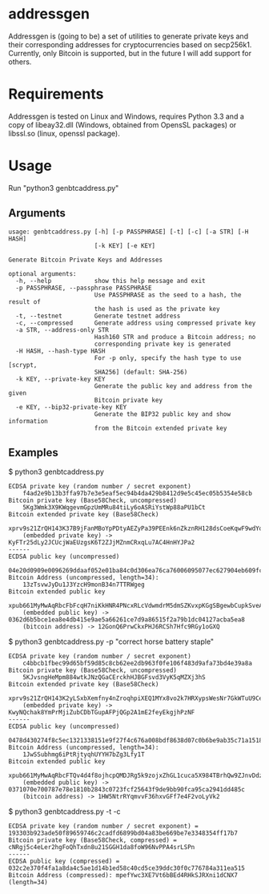 addressgen
==========

Addressgen is (going to be) a set of utilities to generate private keys and
their corresponding addresses for cryptocurrencies based on secp256k1. Currently,
only Bitcoin is supported, but in the future I will add support for others.

Requirements
============

Addressgen is tested on Linux and Windows, requires Python 3.3 and a copy of
libeay32.dll (Windows, obtained from OpensSL packages) or libssl.so (linux,
openssl package).

Usage
=====

Run "python3 genbtcaddress.py"

Arguments
---------

```
usage: genbtcaddress.py [-h] [-p PASSPHRASE] [-t] [-c] [-a STR] [-H HASH]
                        [-k KEY] [-e KEY]

Generate Bitcoin Private Keys and Addresses

optional arguments:
  -h, --help            show this help message and exit
  -p PASSPHRASE, --passphrase PASSPHRASE
                        Use PASSPHRASE as the seed to a hash, the result of
                        the hash is used as the private key
  -t, --testnet         Generate testnet address
  -c, --compressed      Generate address using compressed private key
  -a STR, --address-only STR
                        Hash160 STR and produce a Bitcoin address; no
                        corresponding private key is generated
  -H HASH, --hash-type HASH
                        For -p only, specify the hash type to use [scrypt,
                        SHA256] (default: SHA-256)
  -k KEY, --private-key KEY
                        Generate the public key and address from the given
                        Bitcoin private key
  -e KEY, --bip32-private-key KEY
                        Generate the BIP32 public key and show information
                        from the Bitcoin extended private key
```

Examples
--------

$ python3 genbtcaddress.py
```
ECDSA private key (random number / secret exponent)
    f4ad2e9b13b3ffa97b7e3e5eaf5ec94b4da429b8412d9e5c45ec05b5354e58cb
Bitcoin private key (Base58Check, uncompressed)
    5Kg3Wmk3X9KWqgevmGpzUmMRu84tiLy6oASRiYstWp88aPU1bCt
Bitcoin extended private key (Base58Check)
    xprv9s21ZrQH143K37B9jFanMBoYpPDtyAEZyPa39PEEnk6nZkznRH128dsCoeKqwF9wdYoSdZWGMzykeZEuGt7vK5YRzvYcArN9mPYMdSBc8Pg
    (embedded private key) -> KyFTr25dLy2JCUcjWaEUzgsK6T2ZJjMZnmCRxqLu7AC4HnHYJPa2
------
ECDSA public key (uncompressed)
    04e20d0909e0096269ddaaf052e01ba84c0d306ea76ca76006095077ec627904eb609fc41c462a9d213d7a2f379c15f8f3eb7de09b9b600779e08970e22eb6f92b
Bitcoin Address (uncompressed, length=34):
    13zTsvwJyDu1J3YzcH9monB34n7TTRWgeg
Bitcoin extended public key
    xpub661MyMwAqRbcFbFcqH7niKkHNR4PNcxRLcVdwmdrM5dmSZKvxpKGgSBgewbCupkSveARVgALUn5E3CT6kGd1A9TrUKwBeUnEkZMt6dg6HsH
    (embedded public key) -> 0362d6b5bce1ea8e4db415e9ae5a66261ce7d9a86515f2a79b1dc04127acba5ea8
    (bitcoin address) -> 12GonQ6PrwCkxPHJ6RCSh7Hfc9RGy1oGXQ
```

$ python3 genbtcaddress.py -p "correct horse battery staple"
```
ECDSA private key (random number / secret exponent)
    c4bbcb1fbec99d65bf59d85c8cb62ee2db963f0fe106f483d9afa73bd4e39a8a
Bitcoin private key (Base58Check, uncompressed)
    5KJvsngHeMpm884wtkJNzQGaCErckhHJBGFsvd3VyK5qMZXj3hS
Bitcoin extended private key (Base58Check)
    xprv9s21ZrQH143K2yLSxbXemfny4nZroqhpiXEQ1MYx8vo2k7HRXypsWesNr7GkWTuU9CeaW7QeR38NjjaSfZBAAZVkVEpXwEkxLLXP2q1iFUd
    (embedded private key) -> KwyNQchak8YmPrMjiZubCDbTGupAFPjQGp2A1mE2feyEkgjhPzNF
------
ECDSA public key (uncompressed)
    0478d430274f8c5ec1321338151e9f27f4c676a008bdf8638d07c0b6be9ab35c71a1518063243acd4dfe96b66e3f2ec8013c8e072cd09b3834a19f81f659cc3455
Bitcoin Address (uncompressed, length=34):
    1JwSSubhmg6iPtRjtyqhUYYH7bZg3Lfy1T
Bitcoin extended public key
    xpub661MyMwAqRbcFTQv4d4f8ojhcpQMDJRg5k9zojxZhGL1cuca5X984TBrhQw9ZJnvDdzsrjWG8nv4fsWjSU9HpX7pR3RKh2mezryhwXqvkF3
    (embedded public key) -> 0371070e700787e78e1810b2843c0723fcf25643f9de9bb90fca95ca2941dd485c
    (bitcoin address) -> 1HW5NtrRYqmvvF36hxvGFf7e4F2voLyVk2
```

$ python3 genbtcaddress.py -t -c
```
ECDSA private key (random number / secret exponent) = 193303b923ade50f89659746c2cadfd6899bd04a83be669be7e3348354ff17b7
Bitcoin private key (Base58Check, compressed) = cNRgj5c4eLer2hgFoQhTxdn8u21SGGH1da8foW96NvPPA4srLSPn
------
ECDSA public key (compressed) = 032c2e370f4fa1a8da4c5ae1d14b1ed58c40cd5ce39ddc30f0c776784a311ea515
Bitcoin Address (compressed): mpefYwc3XE7Vt6bBEd4RHkSJRXni1dCNX7 (length=34)
```



